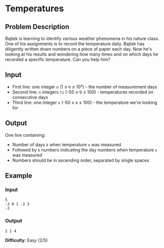 # Temperatures

## Problem Description
Bajtek is learning to identify various weather phenomena in his nature class. One of his assignments is to record the temperature daily. Bajtek has diligently written down numbers on a piece of paper each day. Now he's looking at his results and wondering how many times and on which days he recorded a specific temperature. Can you help him?

## Input
- First line: one integer `n` (1 ≤ n ≤ 10³) - the number of measurement days
- Second line: `n` integers `ti` (-50 ≤ ti ≤ 100) - temperatures recorded on consecutive days
- Third line: one integer `x` (-50 ≤ x ≤ 100) - the temperature we're looking for

## Output
One line containing:
- Number of days `k` when temperature `x` was measured
- Followed by `k` numbers indicating the day numbers when temperature `x` was measured
- Numbers should be in ascending order, separated by single spaces

## Example
### Input
```
5
-2 0 1 -2 3
-2
```
### Output
```
2 1 4
```

**Difficulty**: Easy (2/5)